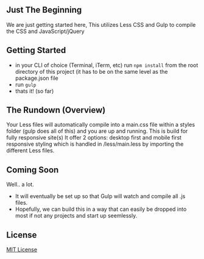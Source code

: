 ## Just The Beginning

We are just getting started here, 
This utilizes Less CSS and Gulp to compile the CSS and JavaScript/jQuery

## Getting Started
- in your CLI of choice (Terminal, iTerm, etc) run `npm install` from the root directory of this project (it has to be on the same level as the package.json file
- run `gulp`
- thats it! (so far)

## The Rundown (Overview)

Your Less files will automatically compile into a main.css file within a styles folder (gulp does all of this) and you are up and running.
This is build for fully responsive site(s)
It offer 2 options: desktop first and mobile first responsive styling which is handled in /less/main.less by importing the different Less files.

## Coming Soon
Well.. a lot.

- It will eventually be set up so that Gulp will watch and compile all .js files.
- Hopefully, we can build this in a way that can easily be dropped into most if not any projects and start up seemlessly.

## License

[MIT License](http://opensource.org/licenses/MIT)